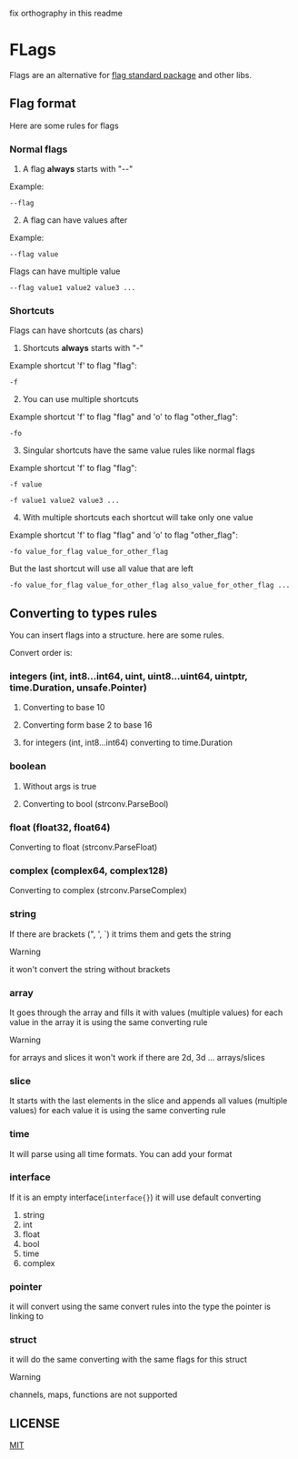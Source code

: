 fix orthography in this readme

# FLags

Flags are an alternative for [flag standard package](https://pkg.go.dev/flag) and other libs.

## Flag format

Here are some rules for flags

### Normal flags

1. A flag **always** starts with "--"

Example:

```string
--flag
```

2. A flag can have values after

Example:

```string
--flag value
```

Flags can have multiple value

```string
--flag value1 value2 value3 ...
```

### Shortcuts

Flags can have shortcuts (as chars)

1. Shortcuts **always** starts with "-"

Example shortcut 'f' to flag "flag":

```string
-f
```

2. You can use multiple shortcuts

Example shortcut 'f' to flag "flag" and 'o' to flag "other_flag":

```string
-fo
```

3. Singular shortcuts have the same value rules like normal flags

Example shortcut 'f' to flag "flag":

```string
-f value
```

```string
-f value1 value2 value3 ...
```

4. With multiple shortcuts each shortcut will take only one value

Example shortcut 'f' to flag "flag" and 'o' to flag "other_flag":

```string
-fo value_for_flag value_for_other_flag 
```

But the last shortcut will use all value that are left

```string
-fo value_for_flag value_for_other_flag also_value_for_other_flag ...
```

## Converting to types rules

You can insert flags into a structure. here are some rules.

Convert order is:

### integers (int, int8...int64, uint, uint8...uint64, uintptr, time.Duration, unsafe.Pointer)

1. Converting to base 10

2. Converting form base 2 to base 16

3. for integers (int, int8...int64) converting to time.Duration

### boolean

1. Without args is true

2. Converting to bool (strconv.ParseBool)

### float (float32, float64)

Converting to float (strconv.ParseFloat)

### complex (complex64, complex128)

Converting to complex (strconv.ParseComplex)

### string

If there are brackets (", ', `) it trims them and gets the string

> [!WARNING]
>
> it won't convert the string without brackets

### array

It goes through the array and fills it with values (multiple values) for each value in the array it is using the same converting rule

> [!WARNING]
>
> for arrays and slices it won't work if there are 2d, 3d ... arrays/slices

### slice

It starts with the last elements in the slice and appends all values (multiple values) for each value it is using the same converting rule

### time

It will parse using all time formats. You can add your format

### interface

If it is an empty interface(`interface{}`) it will use default converting

1. string
2. int
3. float
4. bool
5. time
6. complex

### pointer

it will convert using the same convert rules into the type the pointer is linking to

### struct

it will do the same converting with the same flags for this struct

> [!WARNING]
>
> channels, maps, functions are not supported

## LICENSE

[MIT](license)